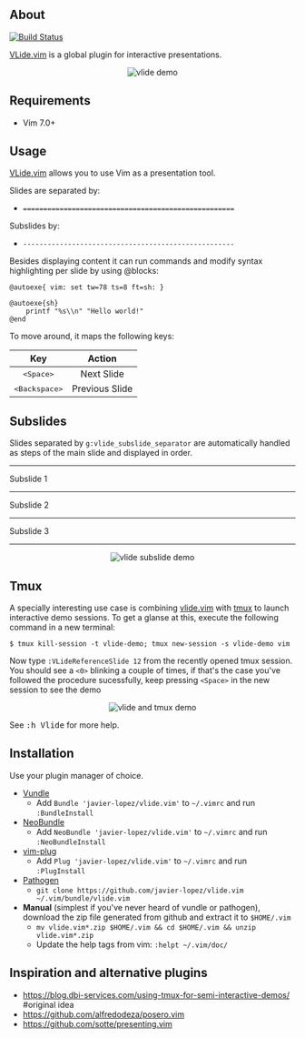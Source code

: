 About
-----

[![Build Status](https://travis-ci.org/javier-lopez/vlide.vim.png?branch=master)](https://travis-ci.org/javier-lopez/vlide.vim)

[VLide.vim](https://github.com/javier-lopez/vlide.vim) is a global plugin for interactive presentations.

<p align="center">
    <img src="http://javier.io/assets/img/vlide.gif" alt="vlide demo"/>
</p>

Requirements
------------

* Vim 7.0+

Usage
-----

[VLide.vim](https://github.com/javier-lopez/vlide.vim) allows you to use Vim as
a presentation tool.

Slides are separated by:

  - `====================================================`

Subslides by:

  - `----------------------------------------------------`

Besides displaying content it can run commands and modify syntax highlighting
per slide by using @blocks:

    @autoexe{ vim: set tw=78 ts=8 ft=sh: }

    @autoexe{sh}
        printf "%s\\n" "Hello world!"
    @end

To move around, it maps the following keys:

|            Key            |      Action     |
| :-----------------------: | :-------------: |
|    <kbd>\<Space\></kbd>   |    Next Slide   |
|  <kbd>\<Backspace\></kbd> |  Previous Slide |

Subslides
---------

Slides separated by `g:vlide_subslide_separator` are automatically handled as
steps of the main slide and displayed in order.

------------------------------------------------------------------------------

Subslide 1

------------------------------------------------------------------------------

Subslide 2

------------------------------------------------------------------------------

Subslide 3

------------------------------------------------------------------------------

<p align="center">
    <img src="http://javier.io/assets/img/vlide-subslide.gif" alt="vlide subslide demo"/>
</p>

Tmux
----

A specially interesting use case is combining
[vlide.vim](https://github.com/javier-lopez/vlide.vim) with
[tmux](https://github.com/tmux) to launch interactive demo sessions. To get a
glanse at this, execute the following command in a new terminal:

    $ tmux kill-session -t vlide-demo; tmux new-session -s vlide-demo vim

Now type `:VLideReferenceSlide 12` from the recently opened tmux session.  You
should see a `<0>` blinking a couple of times, if that's the case you've
followed the procedure sucessfully, keep pressing `<Space>` in the new session
to see the demo

<p align="center">
    <img src="http://javier.io/assets/img/vlide-tmux.gif" alt="vlide and tmux demo"/>
</p>

See <kbd>:h Vlide</kbd> for more help.

Installation
------------

Use your plugin manager of choice.

- [Vundle](https://github.com/gmarik/vundle)
  - Add `Bundle 'javier-lopez/vlide.vim'` to `~/.vimrc` and run `:BundleInstall`
- [NeoBundle](https://github.com/Shougo/neobundle.vim)
  - Add `NeoBundle 'javier-lopez/vlide.vim'` to `~/.vimrc` and run `:NeoBundleInstall`
- [vim-plug](https://github.com/junegunn/vim-plug)
  - Add `Plug 'javier-lopez/vlide.vim'` to `~/.vimrc` and run `:PlugInstall`
- [Pathogen](https://github.com/tpope/vim-pathogen)
  - `git clone https://github.com/javier-lopez/vlide.vim ~/.vim/bundle/vlide.vim`
- **Manual** (simplest if you've never heard of vundle or pathogen), download the zip file generated from github and extract it to `$HOME/.vim`
  - `mv vlide.vim*.zip $HOME/.vim && cd $HOME/.vim && unzip vlide.vim*.zip`
  - Update the help tags from vim: `:helpt ~/.vim/doc/`

Inspiration and alternative plugins
-----------------------------------

- https://blog.dbi-services.com/using-tmux-for-semi-interactive-demos/ #original idea
- https://github.com/alfredodeza/posero.vim
- https://github.com/sotte/presenting.vim
